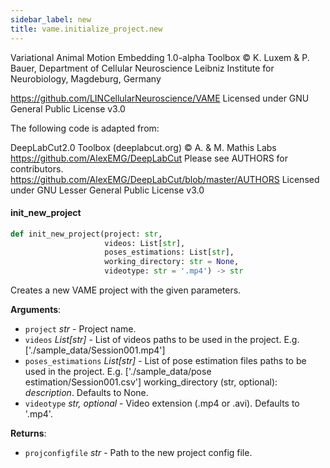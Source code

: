 ```yaml
---
sidebar_label: new
title: vame.initialize_project.new
---
```


Variational Animal Motion Embedding 1.0-alpha Toolbox
© K. Luxem &amp; P. Bauer, Department of Cellular Neuroscience
Leibniz Institute for Neurobiology, Magdeburg, Germany

https://github.com/LINCellularNeuroscience/VAME
Licensed under GNU General Public License v3.0

The following code is adapted from:

DeepLabCut2.0 Toolbox (deeplabcut.org)
© A. &amp; M. Mathis Labs
https://github.com/AlexEMG/DeepLabCut
Please see AUTHORS for contributors.
https://github.com/AlexEMG/DeepLabCut/blob/master/AUTHORS
Licensed under GNU Lesser General Public License v3.0

#### init\_new\_project

```python
def init_new_project(project: str,
                     videos: List[str],
                     poses_estimations: List[str],
                     working_directory: str = None,
                     videotype: str = '.mp4') -> str
```

Creates a new VAME project with the given parameters.

**Arguments**:

- `project` _str_ - Project name.
- `videos` _List[str]_ - List of videos paths to be used in the project. E.g. [&#x27;./sample_data/Session001.mp4&#x27;]
- `poses_estimations` _List[str]_ - List of pose estimation files paths to be used in the project. E.g. [&#x27;./sample_data/pose estimation/Session001.csv&#x27;]        working_directory (str, optional): _description_. Defaults to None.
- `videotype` _str, optional_ - Video extension (.mp4 or .avi). Defaults to &#x27;.mp4&#x27;.
  

**Returns**:

- `projconfigfile` _str_ - Path to the new project config file.

